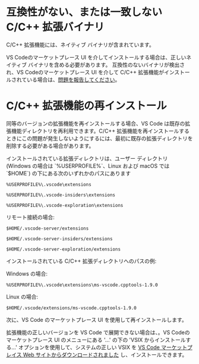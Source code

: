 <html><head></head><body><h1 data-loc-id="incompatible.extension.heading">互換性がない、または一致しない C/C++ 拡張バイナリ</h1>

<p data-loc-id="incompat.extension.text1">C/C++ 拡張機能には、ネイティブ バイナリが含まれています。</p>

<p data-loc-id="incompat.extension.text2">VS Codeのマーケットプレース UI を介してインストールする場合は、正しいネイティブ バイナリを含める必要があります。 互換性のないバイナリが検出され、VS Codeのマーケットプレース UI を介して C/C++ 拡張機能がインストールされている場合は、<a href="https://github.com/microsoft/vscode/issues/new?assignees=&amp;labels=&amp;template=bug_report.md" data-loc-id="bug.report.link.title">問題を報告してください</a>。</p>

<h1 data-loc-id="reinstalling.extension.heading">C/C++ 拡張機能の再インストール</h1>

<p data-loc-id="reinstall.extension.text1">同等のバージョンの拡張機能を再インストールする場合、VS Code は既存の拡張機能ディレクトリを再利用できます。C/C++ 拡張機能を再インストールするときにこの問題が発生しないようにするには、最初に既存の拡張ディレクトリを削除する必要がある場合があります。</p>

<p data-loc-id="reinstall.extension.text2">インストールされている拡張ディレクトリは、ユーザー ディレクトリ (Windows の場合は `%USERPROFILE%`、Linux および macOS では `$HOME`) の下にある次のいずれかのパスにあります</p>

<pre><code class="lang-bash">%USERPROFILE%\.vscode\extensions</code></pre>
<pre><code class="lang-bash">%USERPROFILE%\.vscode-insiders\extensions</code></pre>
<pre><code class="lang-bash">%USERPROFILE%\.vscode-exploration\extensions</code></pre>

<p data-loc-id="reinstall.extension.text3">リモート接続の場合:</p>
<pre><code class="lang-bash">$HOME/.vscode-server/extensions</code></pre>
<pre><code class="lang-bash">$HOME/.vscode-server-insiders/extensions</code></pre>
<pre><code class="lang-bash">$HOME/.vscode-server-exploration/extensions</code></pre>

<p data-loc-id="reinstall.extension.text4">インストールされている C/C++ 拡張ディレクトリへのパスの例:</p>

<p data-loc-id="reinstall.extension.text5">Windows の場合:</p>
<pre><code class="lang-bash">%USERPROFILE%\.vscode\extensions\ms-vscode.cpptools-1.9.0</code></pre>

<p data-loc-id="reinstall.extension.text6">Linux の場合:</p>
<pre><code class="lang-bash">$HOME/.vscode/extensions/ms-vscode.cpptools-1.9.0</code></pre>

<p data-loc-id="reinstall.extension.text7">次に、VS Code のマーケットプレース UI を使用して再インストールします。</p>

<p data-loc-id="reinstall.extension.text8">拡張機能の正しいバージョンを VS Code で展開できない場合は、。VS Codeのマーケットプレース UI のメニューにある '...' の下の 'VSIX からインストールする...' オプションを使用して、システムの正しい VSIX を <a href="https://marketplace.visualstudio.com/items?itemName=ms-vscode.cpptools" data-loc-id="download.vsix.link.title">VS Code マーケットプレイス Web サイトからダウンロードされました</a> し、インストールできます。</p>
</body></html>